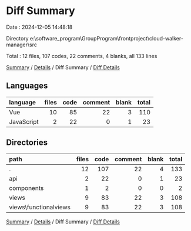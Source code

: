 # Diff Summary

Date : 2024-12-05 14:48:18

Directory e:\\software_program\\GroupProgram\\frontproject\\cloud-walker-manager\\src

Total : 12 files,  107 codes, 22 comments, 4 blanks, all 133 lines

[Summary](results.md) / [Details](details.md) / Diff Summary / [Diff Details](diff-details.md)

## Languages
| language | files | code | comment | blank | total |
| :--- | ---: | ---: | ---: | ---: | ---: |
| Vue | 10 | 85 | 22 | 3 | 110 |
| JavaScript | 2 | 22 | 0 | 1 | 23 |

## Directories
| path | files | code | comment | blank | total |
| :--- | ---: | ---: | ---: | ---: | ---: |
| . | 12 | 107 | 22 | 4 | 133 |
| api | 2 | 22 | 0 | 1 | 23 |
| components | 1 | 2 | 0 | 0 | 2 |
| views | 9 | 83 | 22 | 3 | 108 |
| views\\functionalviews | 9 | 83 | 22 | 3 | 108 |

[Summary](results.md) / [Details](details.md) / Diff Summary / [Diff Details](diff-details.md)
